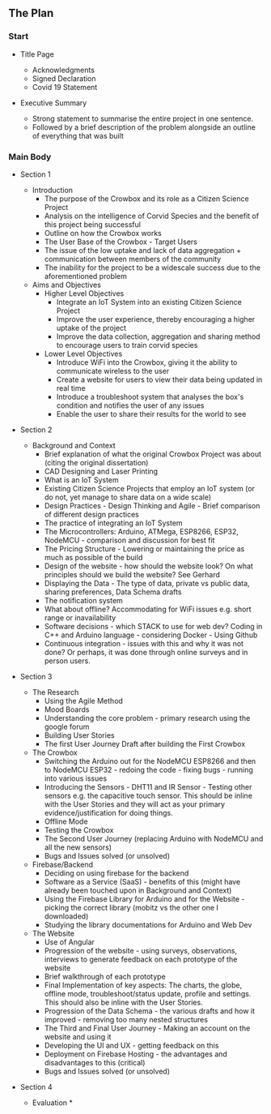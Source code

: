 ## The Plan

### Start
* Title Page 
  * Acknowledgments 
  * Signed Declaration 
  * Covid 19 Statement

* Executive Summary 
  * Strong statement to summarise the entire project in one sentence. 
  * Followed by a brief description of the problem alongside an outline of everything that was built  

### Main Body
* Section 1
  * Introduction 
    * The purpose of the Crowbox and its role as a Citizen Science Project 
    *  Analysis on the intelligence of Corvid Species and the benefit of this project being successful 
    *  Outline on how the Crowbox works
    *  The User Base of the Crowbox - Target Users
    *  The issue of the low uptake and lack of data aggregation + communication between members of the community 
    *  The inability for the project to be a widescale success due to the aforementioned problem 
  * Aims and Objectives
    * Higher Level Objectives 
      *  Integrate an IoT System into an existing Citizen Science Project
      *  Improve the user experience, thereby encouraging a higher uptake of the project
      *  Improve the data collection, aggregation and sharing method to encourage users to train corvid species
    *  Lower Level Objectives
       *  Introduce WiFi into the Crowbox, giving it the ability to communicate wireless to the user
       *  Create a website for users to view their data being updated in real time 
       *  Introduce a troubleshoot system that analyses the box's condition and notifies the user of any issues
       *  Enable the user to share their results for the world to see
* Section 2
  * Background and Context
    * Brief explanation of what the original Crowbox Project was about (citing the original dissertation)
    * CAD Designing and Laser Printing 
    * What is an IoT System
    * Existing Citizen Science Projects that employ an IoT system (or do not, yet manage to share data on a wide scale)
    * Design Practices - Design Thinking and Agile - Brief comparison of different design practices
    * The practice of integrating an IoT System
    * The Microcontrollers: Arduino, ATMega, ESP8266, ESP32, NodeMCU - comparison and discussion for best fit
    * The Pricing Structure - Lowering or maintaining the price as much as possible of the build 
    * Design of the website - how should the website look? On what principles should we build the website? See Gerhard
    * Displaying the Data - The type of data, private vs public data, sharing preferences, Data Schema drafts
    * The notification system 
    * What about offline? Accommodating for WiFi issues e.g. short range or inavailability 
    * Software decisions - which STACK to use for web dev? Coding in C++ and Arduino language - considering Docker - Using Github 
    * Continuous integration - issues with this and why it was not done? Or perhaps, it was done through online surveys and in person users.

* Section 3
  * The Research
    * Using the Agile Method 
    * Mood Boards 
    * Understanding the core problem - primary research using the google forum
    * Building User Stories 
    * The first User Journey Draft after building the First Crowbox
  * The Crowbox
    * Switching the Arduino out for the NodeMCU ESP8266 and then to NodeMCU ESP32 - redoing the code - fixing bugs - running into various issues
    * Introducing the Sensors - DHT11 and IR Sensor - Testing other sensors e.g. the capacitive touch sensor. This should be inline with the User Stories and they will act as your primary evidence/justification for doing things. 
    * Offline Mode
    * Testing the Crowbox 
    * The Second User Journey (replacing Arduino with NodeMCU and all the new sensors)
    * Bugs and Issues solved (or unsolved)
  * Firebase/Backend
    * Deciding on using firebase for the backend
    * Software as a Service (SaaS) - benefits of this (might have already been touched upon in Background and Context) 
    * Using the Firebase Library for Arduino and for the Website - picking the correct library (mobitz vs the other one I downloaded) 
    * Studying the library documentations for Arduino and Web Dev 
  * The Website
    * Use of Angular 
    * Progression of the website - using surveys, observations, interviews to generate feedback on each prototype of the website
    * Brief walkthrough of each prototype 
    * Final Implementation of key aspects: The charts, the globe, offline mode, troubleshoot/status update, profile and settings. This should also be inline with the User Stories. 
    * Progression of the Data Schema - the various drafts and how it improved - removing too many nested structures  
    * The Third and Final User Journey - Making an account on the website and using it
    * Developing the UI and UX - getting feedback on this 
    * Deployment on Firebase Hosting - the advantages and disadvantages to this (critical)
    * Bugs and Issues solved (or unsolved) 

* Section 4
  * Evaluation
    * 
